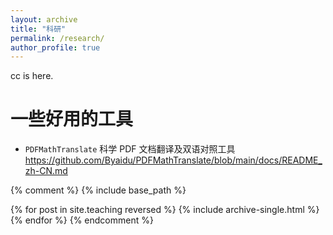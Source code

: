 ```yaml
---
layout: archive
title: "科研"
permalink: /research/
author_profile: true
---
```


cc is here. 


# 一些好用的工具
* `PDFMathTranslate` 科学 PDF 文档翻译及双语对照工具
https://github.com/Byaidu/PDFMathTranslate/blob/main/docs/README_zh-CN.md




{% comment %}
{% include base_path %}

{% for post in site.teaching reversed %}
  {% include archive-single.html %}
{% endfor %}
{% endcomment %}
